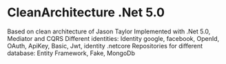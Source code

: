 # CleanArchitecture .Net 5.0
Based on clean architecture of Jason Taylor
Implemented with .Net 5.0, Mediator and CQRS
Different identities: Identity google, facebook, OpenId, OAuth, ApiKey, Basic, Jwt, identity .netcore
Repositories for different database: Entity Framework, Fake, MongoDb
